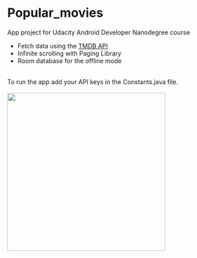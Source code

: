 # Popular_movies

App project for Udacity Android Developer Nanodegree course

* Fetch data using the  <a href="https://www.themoviedb.org" target="_blank">TMDB API</a>
* Infinite scrolling with Paging Library
* Room database for the offline mode
<br>
To run the app add your API keys in the Constants.java file.
<br>
<br>
<img src="s1.png" width="360px"/>
